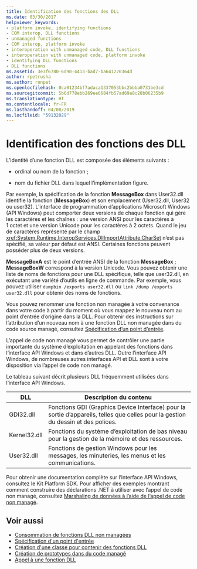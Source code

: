```yaml
---
title: Identification des fonctions des DLL
ms.date: 03/30/2017
helpviewer_keywords:
- platform invoke, identifying functions
- COM interop, DLL functions
- unmanaged functions
- COM interop, platform invoke
- interoperation with unmanaged code, DLL functions
- interoperation with unmanaged code, platform invoke
- identifying DLL functions
- DLL functions
ms.assetid: 3e3f6780-6d90-4413-bad7-ba641220364d
author: rpetrusha
ms.author: ronpet
ms.openlocfilehash: 0ca01234bf7adaca1337053bbc2bbba0731be3cd
ms.sourcegitcommit: 5b6d778ebb269ee6684fb57ad69a8c28b06235b9
ms.translationtype: HT
ms.contentlocale: fr-FR
ms.lasthandoff: 04/08/2019
ms.locfileid: "59132029"
---
```

# <a name="identifying-functions-in-dlls"></a>Identification des fonctions des DLL
L’identité d’une fonction DLL est composée des éléments suivants :  
  
-   ordinal ou nom de la fonction ;  
  
-   nom du fichier DLL dans lequel l’implémentation figure.  
  
 Par exemple, la spécification de la fonction **MessageBox** dans User32.dll identifie la fonction (**MessageBox**) et son emplacement (User32.dll, User32 ou user32). L’interface de programmation d’applications Microsoft Windows (API Windows) peut comporter deux versions de chaque fonction qui gère les caractères et les chaînes : une version ANSI pour les caractères à 1 octet et une version Unicode pour les caractères à 2 octets. Quand le jeu de caractères représenté par le champ <xref:System.Runtime.InteropServices.DllImportAttribute.CharSet> n’est pas spécifié, sa valeur par défaut est ANSI. Certaines fonctions peuvent posséder plus de deux versions.  
  
 **MessageBoxA** est le point d’entrée ANSI de la fonction **MessageBox** ; **MessageBoxW** correspond à la version Unicode. Vous pouvez obtenir une liste de noms de fonctions pour une DLL spécifique, telle que user32.dll, en exécutant une variété d’outils en ligne de commande. Par exemple, vous pouvez utiliser `dumpbin /exports user32.dll` ou `link /dump /exports user32.dll` pour obtenir des noms de fonctions.  
  
 Vous pouvez renommer une fonction non managée à votre convenance dans votre code à partir du moment où vous mappez le nouveau nom au point d’entrée d’origine dans la DLL. Pour obtenir des instructions sur l’attribution d’un nouveau nom à une fonction DLL non managée dans du code source managé, consultez [Spécification d’un point d’entrée](../../../docs/framework/interop/specifying-an-entry-point.md).  
  
 L’appel de code non managé vous permet de contrôler une partie importante du système d’exploitation en appelant des fonctions dans l’interface API Windows et dans d’autres DLL. Outre l’interface API Windows, de nombreuses autres interfaces API et DLL sont à votre disposition via l’appel de code non managé.  
  
 Le tableau suivant décrit plusieurs DLL fréquemment utilisées dans l’interface API Windows.  
  
|DLL|Description du contenu|  
|---------|-----------------------------|  
|GDI32.dll|Fonctions GDI (Graphics Device Interface) pour la sortie d’appareils, telles que celles pour la gestion du dessin et des polices.|  
|Kernel32.dll|Fonctions du système d’exploitation de bas niveau pour la gestion de la mémoire et des ressources.|  
|User32.dll|Fonctions de gestion Windows pour les messages, les minuteries, les menus et les communications.|  
  
 Pour obtenir une documentation complète sur l’interface API Windows, consultez le Kit Platform SDK. Pour afficher des exemples montrant comment construire des déclarations .NET à utiliser avec l’appel de code non managé, consultez [Marshaling de données à l’aide de l’appel de code non managé](../../../docs/framework/interop/marshaling-data-with-platform-invoke.md).  
  
## <a name="see-also"></a>Voir aussi

- [Consommation de fonctions DLL non managées](../../../docs/framework/interop/consuming-unmanaged-dll-functions.md)
- [Spécification d'un point d'entrée](../../../docs/framework/interop/specifying-an-entry-point.md)
- [Création d'une classe pour contenir des fonctions DLL](../../../docs/framework/interop/creating-a-class-to-hold-dll-functions.md)
- [Création de prototypes dans du code managé](../../../docs/framework/interop/creating-prototypes-in-managed-code.md)
- [Appel à une fonction DLL](../../../docs/framework/interop/calling-a-dll-function.md)
